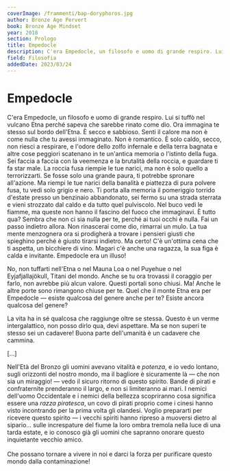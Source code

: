 ```yaml
---
coverImage: /frammenti/bap-doryphoros.jpg
author: Bronze Age Pervert
book: Bronze Age Mindset
year: 2018
section: Prologo
title: Empedocle
description: C'era Empedocle, un filosofo e uomo di grande respiro. Lui si tuffò nel vulcano Etna perché sapeva che sarebbe rinato come dio. Ora immagina te stesso sul bordo dell'Etna. È secco e sabbioso.  
field: Filosofia 
addedDate: 2023/03/24
---
```


# Empedocle

C'era Empedocle, un filosofo e uomo di grande respiro. Lui si tuffò nel vulcano Etna perché sapeva che sarebbe rinato come dio. Ora immagina te stesso sul bordo dell'Etna. È secco e sabbioso. Senti il calore ma non è come nulla che tu avessi immaginato. Non è romantico. È solo caldo, secco, non riesci a respirare, e l'odore dello zolfo infernale e della terra bagnata e altre cose peggiori scatenano in te un'antica memoria o l'istinto della fuga. Sei faccia a faccia con la veemenza e la brutalità della roccia, e guardare ti fa star male. La roccia fusa riempie le tue narici, ma non è solo quello a terrorizzarti. Se fosse solo una grande paura, ti potrebbe spronare all'azione. Ma riempi le tue narici della banalità e piattezza di pura polvere fusa, tu vedi solo grigio e nero. Ti porta alla memoria il pomeriggio torrido d'estate presso un benzinaio abbandonato, sei fermo su una strada sterrata e vieni strozzato dal caldo e da tutto quel pulviscolo. Nel buco vedi le fiamme, ma queste non hanno il fascino del fuoco che immaginavi. È tutto qua? Sembra che non ci sia nulla per te, perché ai tuoi occhi è nulla. Fai un passo indietro allora. Non rinascerai come dio, rimarrai un mulo. La tua mente menzognera ora si prodigherà a trovare i pensieri giusti che spieghino perché è giusto tirarsi indietro. Ma certo! C'è un'ottima cena che ti aspetta, un bicchiere di vino. Magari c'è anche una ragazza, la sua figa è calda e invitante. Empedocle era un illuso!

No, non tuffarti nell'Etna o nel Mauna Loa o nel Puyehue o nel Eyjafjallajökull, Titani del mondo. Anche se tu ora trovassi il coraggio per farlo, non avrebbe più alcun valore. Questi portali sono chiusi. Ma! Anche le altre porte sono rimangono chiuse per te. Quel che il monte Etna era per Empedocle &mdash; esiste qualcosa del genere anche per te? Esiste ancora qualcosa del genere?

La vita ha in sé qualcosa che raggiunge oltre se stessa. Questo è un verme intergalattico, non posso dirlo qua, devi aspettare. Ma se non superi te stesso sei un cadavere! Buona parte dell'umanità è un cadavere che cammina.

\[...\]

Nell'Età del Bronzo gli uomini avevano vitalità e *potenza*, e io vedo lontano, sugli orizzonti del nostro mondo, ma il bagliore è sicuramente là &mdash; che non sia un miraggio! &mdash; vedo il sicuro ritorno di questo spirito. Bande di pirati e confraternite prenderanno il largo, e non si limiteranno ai mari. I nemici dell'uomo Occidentale e i nemici della bellezza scopriranno cosa significa essere una *razza piratesca*, un covo di pirati proprio come i cinesi hanno visto incontrando per la prima volta gli olandesi. Voglio prepararti per ricevere questo spirito &mdash; i vecchi spiriti hanno ripreso a muoversi dietro al sipario... sulle increspature del fiume la loro ombra tremola nella luce di una tarda estate, e io conosco già gli uomini che sapranno onorare questo inquietante vecchio amico.
<br />
<br />
Che possano tornare a vivere in noi e darci la forza per purificare questo mondo dalla contaminazione!

